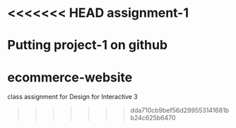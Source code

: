 <<<<<<< HEAD
assignment-1
============

Putting project-1 on github
=======
ecommerce-website
=================

class assignment for Design for Interactive 3
>>>>>>> dda710cb9bef56d299553141681bb24c625b6470
